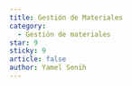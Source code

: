 ```yaml
---
title: Gestión de Materiales
category:
  - Gestión de materiales
star: 9
sticky: 9
article: false
author: Yamel Senih
---
```

